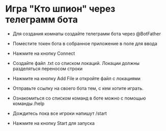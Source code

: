 # Игра "Кто шпион" через телеграмм бота

* Для создания комнаты создайте телеграмм бота через @BotFather

* Поместите токен бота в собранное приложение в поле для ввода

* Нажмите на кнопку Connect

* Создайте файл .txt со списком локаций. Локации должны разделяться переносом строки

* Нажмите на кнопку Add File и откройте файл с локациями

* Отправьте ссылку на своего бота тем, с кем хотите играть.

* Ознакомиться со списком команд в боте можно с помощью команды /help

* Дождитесь пока все игроки напишут /start 

* Нажмите на кнопку Start для запуска
